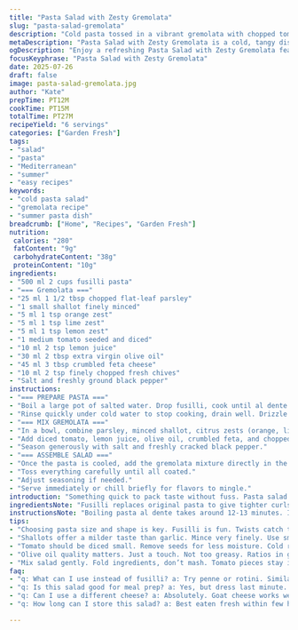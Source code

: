 ```yaml
---
title: "Pasta Salad with Zesty Gremolata"
slug: "pasta-salad-gremolata"
description: "Cold pasta tossed in a vibrant gremolata with chopped tomato, fresh herbs, and citrus zests. Uses a mix of herbs and spices to brighten each bite. The gremolata includes parsley, lemon, lime, and orange zest but swapped garlic for shallot and parmesan for crumbled feta. Uses fusilli instead of orechietti. The pasta cooks until just firm, cooled, then combined with the gremolata dressing and fresh diced tomato. Serves six. Prep and cook time combined about 35 minutes."
metaDescription: "Pasta Salad with Zesty Gremolata is a cold, tangy dish packed with vibrant herbs and citrus. Perfect for a fresh summer meal."
ogDescription: "Enjoy a refreshing Pasta Salad with Zesty Gremolata featuring citrus zests and fresh herbs. Ideal for summer lunches or light dinners."
focusKeyphrase: "Pasta Salad with Zesty Gremolata"
date: 2025-07-26
draft: false
image: pasta-salad-gremolata.jpg
author: "Kate"
prepTime: PT12M
cookTime: PT15M
totalTime: PT27M
recipeYield: "6 servings"
categories: ["Garden Fresh"]
tags:
- "salad"
- "pasta"
- "Mediterranean"
- "summer"
- "easy recipes"
keywords:
- "cold pasta salad"
- "gremolata recipe"
- "summer pasta dish"
breadcrumb: ["Home", "Recipes", "Garden Fresh"]
nutrition: 
 calories: "280"
 fatContent: "9g"
 carbohydrateContent: "38g"
 proteinContent: "10g"
ingredients:
- "500 ml 2 cups fusilli pasta"
- "=== Gremolata ==="
- "25 ml 1 1/2 tbsp chopped flat-leaf parsley"
- "1 small shallot finely minced"
- "5 ml 1 tsp orange zest"
- "5 ml 1 tsp lime zest"
- "5 ml 1 tsp lemon zest"
- "1 medium tomato seeded and diced"
- "10 ml 2 tsp lemon juice"
- "30 ml 2 tbsp extra virgin olive oil"
- "45 ml 3 tbsp crumbled feta cheese"
- "10 ml 2 tsp finely chopped fresh chives"
- "Salt and freshly ground black pepper"
instructions:
- "=== PREPARE PASTA ==="
- "Boil a large pot of salted water. Drop fusilli, cook until al dente about 12-13 minutes or a bit firmer. Drain pasta thoroughly."
- "Rinse quickly under cold water to stop cooking, drain well. Drizzle a touch of olive oil, toss lightly to keep separate. Set aside to cool."
- "=== MIX GREMOLATA ==="
- "In a bowl, combine parsley, minced shallot, citrus zests (orange, lime, lemon)."
- "Add diced tomato, lemon juice, olive oil, crumbled feta, and chopped chives."
- "Season generously with salt and freshly cracked black pepper."
- "=== ASSEMBLE SALAD ==="
- "Once the pasta is cooled, add the gremolata mixture directly in the bowl."
- "Toss everything carefully until all coated."
- "Adjust seasoning if needed."
- "Serve immediately or chill briefly for flavors to mingle."
introduction: "Something quick to pack taste without fuss. Pasta salad works. Cold, tangy, bursts from citrus zest. Fresh herbs hold the key. Skip garlic, use shallot instead - softer, sweeter sharpness. Instead of parmesan, crumbled feta changes texture and salt profile. Fusilli curls catch gremolata better than flat shapes. Throw in diced tomato for freshness and color. Salt and pepper bring it all to balance. Mix and chill or eat right away. Bright, clean, easy. Six people served but feel free to scale. Done under half an hour, prep and cook combined, with some extra chill time if you want. No nuts. No lactose free here, but omit or swap feta if needed. Good for summer lunch or light supper. Citrus tang, herb scent fills kitchen."
ingredientsNote: "Fusilli replaces original pasta to give tighter curls for gremolata to cling better. Parsley remains flat-leaf, chopped finely for greener notes. Garlic swapped for a mild shallot minced very small for soft onion flavor without harshness. Three zests stay: orange, lime, lemon but emphasize smaller amounts so no overpowering bites. Tomato diced small, seeds removed to avoid wetness that can drown pasta. Juice fresh lemon for acidity, combined with olive oil to emulsify gremolata bits. Parmesan out, feta crumbled in: saltier, creamier chunks contrast fresh herbs. Chives tossed in finely, adding onion nuances but light. Salt and pepper essential to adjust the brightness and savory tone just before serving. Olive oil is good quality; drizzle cautiously to not over-oil the salad or make it greasy. Whole gremolata mix is loosely saucy but more like a chunky herb paste. Everything fresh. No nut inclusion keeps allergy safe. Not lactose free without swapping feta for vegan alternative or omitting cheese altogether."
instructionsNote: "Boiling pasta al dente takes around 12-13 minutes. Important to time well and salt water generously for flavor depth. Rinsing pasta with cold water stops cooking and cools it rapidly, prevents clumping. Toss in a teaspoon of olive oil just enough to separate strands but not oily feel. Gremolata layered stepwise: herbs, zests, shallot first to build flavor foundation. Then add tomato and lemon juice, olive oil to create dressing consistency. Feta crumbled last preserves texture. Chives stir in gently to not bruise. Salt and pepper come at end: seasoning can change after resting. Mixing salad is delicate: fold not mash to keep tomato pieces. Serve immediately for fresher taste or 5-10 minutes chill to let flavors blend without sogginess. Easy to scale for more servings. Keeps well but best fresh within a few hours. Can be packed ahead for picnic style meals but hold off dressing and toss before serving if possible."
tips:
- "Choosing pasta size and shape is key. Fusilli is fun. Twists catch the gremolata better. Al dente cooking is crucial. 12-13 minutes. Salt enough to flavor."
- "Shallots offer a milder taste than garlic. Mince very finely. Use small amounts of zests. Orange, lemon, lime. Just enough to brighten. Not overpower."
- "Tomato should be diced small. Remove seeds for less moisture. Cold rinse pasta. Stops cooking quickly. Keep texture firm. Drizzle with olive oil to avoid sticking."
- "Olive oil quality matters. Just a touch. Not too greasy. Ratios in gremolata need balance. Feta crumbled, not shredded. Preserves chunks for texture."
- "Mix salad gently. Fold ingredients, don’t mash. Tomato pieces stay intact. Season just before serving. Salt and pepper can enhance flavors after resting."
faq:
- "q: What can I use instead of fusilli? a: Try penne or rotini. Similar shape. Both hold sauce well. Pasta choice impacts texture."
- "q: Is this salad good for meal prep? a: Yes, but dress last minute. Keeps fresh longer. Flavors develop when mixed just before eating."
- "q: Can I use a different cheese? a: Absolutely. Goat cheese works well. Creamy. Or omit cheese entirely for a dairy-free option."
- "q: How long can I store this salad? a: Best eaten fresh within few hours. If needed, a day in fridge works. Check for texture and freshness before serving."

---
```

